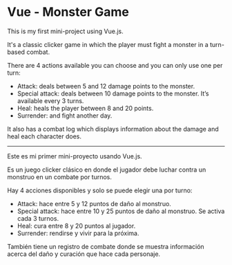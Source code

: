 # Vue - Monster Game


This is my first mini-project using Vue.js.

It's a classic clicker game in which the player must fight a monster in a turn-based combat.

There are 4 actions available you can choose and you can only use one per turn:

- Attack: deals between 5 and 12 damage points to the monster.
- Special attack: deals between 10 damage points to the monster. It’s available every 3 turns.
- Heal: heals the player between 8 and 20 points.
- Surrender: and fight another day.

It also has a combat log which displays information about the damage and heal each character does.

---

Este es mi primer mini-proyecto usando Vue.js.

Es un juego clicker clásico en donde el jugador debe luchar contra un monstruo en un combate por turnos.

Hay 4 acciones disponibles y solo se puede elegir una por turno:

- Attack: hace entre 5 y 12 puntos de daño al monstruo.
- Special attack: hace entre 10 y 25 puntos de daño al monstruo. Se activa cada 3 turnos.
- Heal: cura entre 8 y 20 puntos al jugador.
- Surrender: rendirse y vivir para la próxima.

También tiene un registro de combate donde se muestra información acerca del daño y curación que hace cada personaje.
